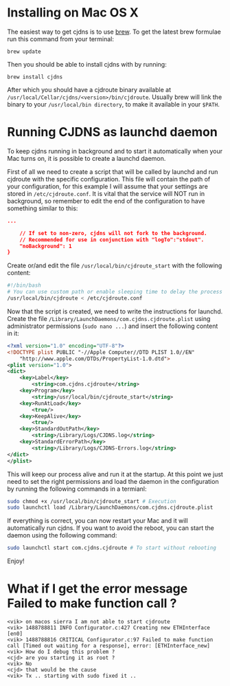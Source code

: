 # Installing on Mac OS X

The easiest way to get cjdns is to use [brew](http://brew.sh/). To get the latest brew formulae run this command from your terminal:

`brew update`

Then you should be able to install cjdns with by running:

`brew install cjdns`

After which you should have a cjdroute binary available at `/usr/local/Cellar/cjdns/<version>/bin/cjdroute`. Usually brew will link the binary to your `/usr/local/bin directory`, to make it available in your `$PATH`.

# Running CJDNS as launchd daemon  
To keep cjdns running in background and to start it automatically when your Mac turns on, it is possible to create a launchd daemon.

First of all we need to create a script that will be called by launchd and run cjdroute with the specific configuration. This file will contain the path of your configuration, for this example I will assume that your settings are stored in `/etc/cjdroute.conf`. It is vital that the service will NOT run in background, so remember to edit the end of the configuration to have something similar to this:

```json
...

    // If set to non-zero, cjdns will not fork to the background.
    // Recommended for use in conjunction with "logTo":"stdout".
    "noBackground": 1
}
```

Create or/and edit the file `/usr/local/bin/cjdroute_start` with the following content:

```bash
#!/bin/bash
# You can use custom path or enable sleeping time to delay the process
/usr/local/bin/cjdroute < /etc/cjdroute.conf
```

Now that the script is created, we need to write the instructions for launchd. Create the file `/Library/LaunchDaemons/com.cjdns.cjdroute.plist` using administrator permissions (`sudo nano ...`) and insert the following content in it:

```xml
<?xml version="1.0" encoding="UTF-8"?>
<!DOCTYPE plist PUBLIC "-//Apple Computer//DTD PLIST 1.0//EN"
    "http://www.apple.com/DTDs/PropertyList-1.0.dtd">
<plist version="1.0">
<dict>
    <key>Label</key>
        <string>com.cjdns.cjdroute</string>
    <key>Program</key>
        <string>/usr/local/bin/cjdroute_start</string>
    <key>RunAtLoad</key>
        <true/>
    <key>KeepAlive</key>
        <true/>
    <key>StandardOutPath</key>
        <string>/Library/Logs/CJDNS.log</string>
    <key>StandardErrorPath</key>
        <string>/Library/Logs/CJDNS-Errors.log</string>
</dict>
</plist>
```

This will keep our process alive and run it at the startup. At this point we just need to set the right permissions and load the daemon in the configuration by running the following commands in a termianl:

```bash
sudo chmod +x /usr/local/bin/cjdroute_start # Execution
sudo launchctl load /Library/LaunchDaemons/com.cjdns.cjdroute.plist 
```

If everything is correct, you can now restart your Mac and it will automatically run cjdns. If you want to avoid the reboot, you can start the daemon using the following command:

```bash
sudo launchctl start com.cjdns.cjdroute # To start without rebooting
```

Enjoy!


# What if I get the error message Failed to make function call ?

```
<vik> on macos sierra I am not able to start cjdroute
<vik> 1488788811 INFO Configurator.c:427 Creating new ETHInterface [en0]
<vik> 1488788816 CRITICAL Configurator.c:97 Failed to make function call [Timed out waiting for a response], error: [ETHInterface_new]
<vik> How do I debug this problem ?
<cjd> are you starting it as root ?
<vik> No
<cjd> that would be the cause
<vik> Tx .. starting with sudo fixed it ..
```
